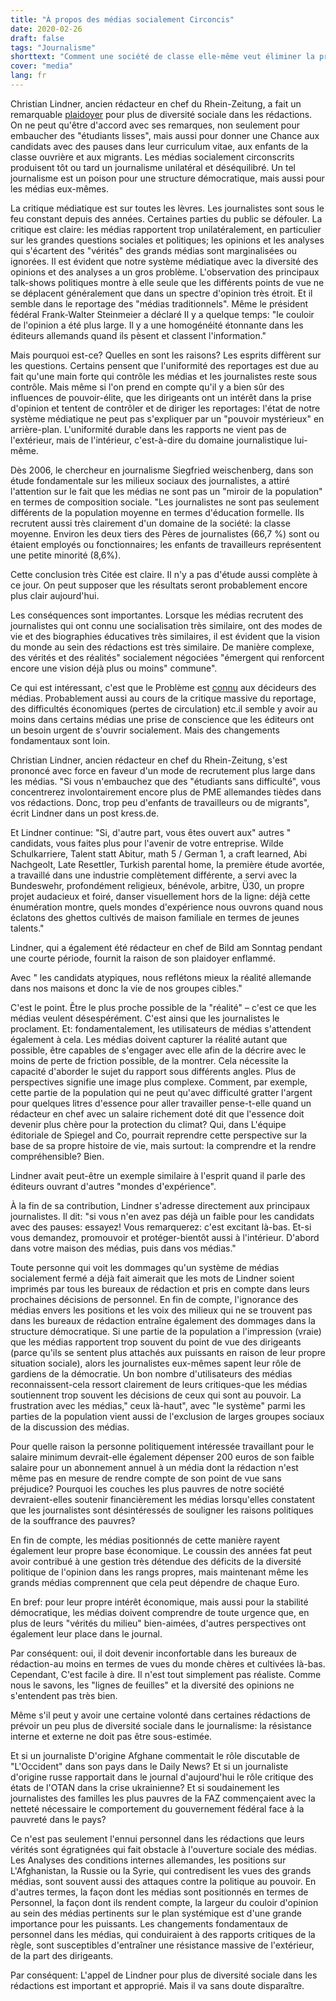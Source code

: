 ```yaml
---
title: "À propos des médias socialement Circoncis"
date: 2020-02-26
draft: false
tags: "Journalisme"
shorttext: "Comment une société de classe elle-même veut éliminer la prétendue pénurie de travailleurs qualifiés, que nous pouvons suivre aux journalistes."
cover: "media"
lang: fr
---
```


Christian Lindner, ancien rédacteur en chef du Rhein-Zeitung, a fait un remarquable [plaidoyer](https://kress.de/news/detail/beitrag/144379-christian-lindner-raet-medienhaeusern-stellt-auch-leute-mit-bruechen-statt-nur-glatt-durchstudierte-ein.html "Christian Lindner rät Medienhäusern: Stellt auch Leute mit Brüchen statt nur glatt Durchstudierte ein") pour plus de diversité sociale dans les rédactions. On ne peut qu'être d'accord avec ses remarques, non seulement pour embaucher des "étudiants lisses", mais aussi pour donner une Chance aux candidats avec des pauses dans leur curriculum vitae, aux enfants de la classe ouvrière et aux migrants. Les médias socialement circonscrits produisent tôt ou tard un journalisme unilatéral et déséquilibré. Un tel journalisme est un poison pour une structure démocratique, mais aussi pour les médias eux-mêmes.

La critique médiatique est sur toutes les lèvres. Les journalistes sont sous le feu constant depuis des années. Certaines parties du public se défouler. La critique est claire: les médias rapportent trop unilatéralement, en particulier sur les grandes questions sociales et politiques; les opinions et les analyses qui s'écartent des "vérités" des grands médias sont marginalisées ou ignorées. Il est évident que notre système médiatique avec la diversité des opinions et des analyses a un gros problème. L'observation des principaux talk-shows politiques montre à elle seule que les différents points de vue ne se déplacent généralement que dans un spectre d'opinion très étroit. Et il semble dans le reportage des "médias traditionnels". Même le président fédéral Frank-Walter Steinmeier a déclaré Il y a quelque temps: "le couloir de l'opinion a été plus large. Il y a une homogénéité étonnante dans les éditeurs allemands quand ils pèsent et classent l'information."

Mais pourquoi est-ce? Quelles en sont les raisons? Les esprits diffèrent sur les questions. Certains pensent que l'uniformité des reportages est due au fait qu'une main forte qui contrôle les médias et les journalistes reste sous contrôle. Mais même si l'on prend en compte qu'il y a bien sûr des influences de pouvoir-élite, que les dirigeants ont un intérêt dans la prise d'opinion et tentent de contrôler et de diriger les reportages: l'état de notre système médiatique ne peut pas s'expliquer par un "pouvoir mystérieux" en arrière-plan. L'uniformité durable dans les rapports ne vient pas de l'extérieur, mais de l'intérieur, c'est-à-dire du domaine journalistique lui-même.

Dès 2006, le chercheur en journalisme Siegfried weischenberg, dans son étude fondamentale sur les milieux sociaux des journalistes, a attiré l'attention sur le fait que les médias ne sont pas un "miroir de la population" en termes de composition sociale. "Les journalistes ne sont pas seulement différents de la population moyenne en termes d'éducation formelle. Ils recrutent aussi très clairement d'un domaine de la société: la classe moyenne. Environ les deux tiers des Pères de journalistes (66,7 %) sont ou étaient employés ou fonctionnaires; les enfants de travailleurs représentent une petite minorité (8,6%).

Cette conclusion très Citée est claire. Il n'y a pas d'étude aussi complète à ce jour. On peut supposer que les résultats seront probablement encore plus clair aujourd'hui.

Les conséquences sont importantes. Lorsque les médias recrutent des journalistes qui ont connu une socialisation très similaire, ont des modes de vie et des biographies éducatives très similaires, il est évident que la vision du monde au sein des rédactions est très similaire. De manière complexe, des vérités et des réalités" socialement négociées "émergent qui renforcent encore une vision déjà plus ou moins" commune".

Ce qui est intéressant, c'est que le Problème est [connu](/static/downloads/02_Studie_Journalismus_Report.pdf "Are Journalists Today’s Coal Miners?") aux décideurs des médias. Probablement aussi au cours de la critique massive du reportage, des difficultés économiques (pertes de circulation) etc.il semble y avoir au moins dans certains médias une prise de conscience que les éditeurs ont un besoin urgent de s'ouvrir socialement. Mais des changements fondamentaux sont loin.

Christian Lindner, ancien rédacteur en chef du Rhein-Zeitung, s'est prononcé avec force en faveur d'un mode de recrutement plus large dans les médias. "Si vous n'embauchez que des "étudiants sans difficulté", vous concentrerez involontairement encore plus de PME allemandes tièdes dans vos rédactions. Donc, trop peu d'enfants de travailleurs ou de migrants", écrit Lindner dans un post kress.de.

Et Lindner continue: "Si, d'autre part, vous êtes ouvert aux" autres " candidats, vous faites plus pour l'avenir de votre entreprise. Wilde Schulkarriere, Talent statt Abitur, math 5 / German 1, a craft learned, Abi Nachgeolt, Late Resettler, Turkish parental home, la première étude avortée, a travaillé dans une industrie complètement différente, a servi avec la Bundeswehr, profondément religieux, bénévole, arbitre, Ü30, un propre projet audacieux et foiré, danser visuellement hors de la ligne: déjà cette énumération montre, quels mondes d'expérience nous ouvrons quand nous éclatons des ghettos cultivés de maison familiale en termes de jeunes talents."

Lindner, qui a également été rédacteur en chef de Bild am Sonntag pendant une courte période, fournit la raison de son plaidoyer enflammé.

Avec " les candidats atypiques, nous reflétons mieux la réalité allemande dans nos maisons et donc la vie de nos groupes cibles."

C'est le point. Être le plus proche possible de la "réalité" – c'est ce que les médias veulent désespérément. C'est ainsi que les journalistes le proclament. Et: fondamentalement, les utilisateurs de médias s'attendent également à cela. Les médias doivent capturer la réalité autant que possible, être capables de s'engager avec elle afin de la décrire avec le moins de perte de friction possible, de la montrer. Cela nécessite la capacité d'aborder le sujet du rapport sous différents angles. Plus de perspectives signifie une image plus complexe. Comment, par exemple, cette partie de la population qui ne peut qu'avec difficulté gratter l'argent pour quelques litres d'essence pour aller travailler pense-t-elle quand un rédacteur en chef avec un salaire richement doté dit que l'essence doit devenir plus chère pour la protection du climat? Qui, dans L'équipe éditoriale de Spiegel and Co, pourrait reprendre cette perspective sur la base de sa propre histoire de vie, mais surtout: la comprendre et la rendre compréhensible?
Bien.

Lindner avait peut-être un exemple similaire à l'esprit quand il parle des éditeurs ouvrant d'autres "mondes d'expérience".

À la fin de sa contribution, Lindner s'adresse directement aux principaux journalistes. Il dit: "si vous n'en avez pas déjà un faible pour les candidats avec des pauses: essayez! Vous remarquerez: c'est excitant là-bas. Et-si vous demandez, promouvoir et protéger-bientôt aussi à l'intérieur. D'abord dans votre maison des médias, puis dans vos médias."

Toute personne qui voit les dommages qu'un système de médias socialement fermé a déjà fait aimerait que les mots de Lindner soient imprimés par tous les bureaux de rédaction et pris en compte dans leurs prochaines décisions de personnel. En fin de compte, l'ignorance des médias envers les positions et les voix des milieux qui ne se trouvent pas dans les bureaux de rédaction entraîne également des dommages dans la structure démocratique. Si une partie de la population a l'impression (vraie) que les médias rapportent trop souvent du point de vue des dirigeants (parce qu'ils se sentent plus attachés aux puissants en raison de leur propre situation sociale), alors les journalistes eux-mêmes sapent leur rôle de gardiens de la démocratie. Un bon nombre d'utilisateurs des médias reconnaissent-cela ressort clairement de leurs critiques-que les médias soutiennent trop souvent les décisions de ceux qui sont au pouvoir. La frustration avec les médias," ceux là-haut", avec "le système" parmi les parties de la population vient aussi de l'exclusion de larges groupes sociaux de la discussion des médias.

Pour quelle raison la personne politiquement intéressée travaillant pour le salaire minimum devrait-elle également dépenser 200 euros de son faible salaire pour un abonnement annuel à un média dont la rédaction n'est même pas en mesure de rendre compte de son point de vue sans préjudice? Pourquoi les couches les plus pauvres de notre société devraient-elles soutenir financièrement les médias lorsqu'elles constatent que les journalistes sont désintéressés de souligner les raisons politiques de la souffrance des pauvres?

En fin de compte, les médias positionnés de cette manière rayent également leur propre base économique. Le coussin des années fat peut avoir contribué à une gestion très détendue des déficits de la diversité politique de l'opinion dans les rangs propres, mais maintenant même les grands médias comprennent que cela peut dépendre de chaque Euro.

En bref: pour leur propre intérêt économique, mais aussi pour la stabilité démocratique, les médias doivent comprendre de toute urgence que, en plus de leurs "vérités du milieu" bien-aimées, d'autres perspectives ont également leur place dans le journal.

Par conséquent: oui, il doit devenir inconfortable dans les bureaux de rédaction-au moins en termes de vues du monde chères et cultivées là-bas. Cependant, C'est facile à dire. Il n'est tout simplement pas réaliste. Comme nous le savons, les "lignes de feuilles" et la diversité des opinions ne s'entendent pas très bien.

Même s'il peut y avoir une certaine volonté dans certaines rédactions de prévoir un peu plus de diversité sociale dans le journalisme: la résistance interne et externe ne doit pas être sous-estimée.

Et si un journaliste D'origine Afghane commentait le rôle discutable de "L'Occident" dans son pays dans le Daily News? Et si un journaliste d'origine russe rapportait dans le journal d'aujourd'hui le rôle critique des états de l'OTAN dans la crise ukrainienne? Et si soudainement les journalistes des familles les plus pauvres de la FAZ commençaient avec la netteté nécessaire le comportement du gouvernement fédéral face à la pauvreté dans le pays?

Ce n'est pas seulement l'ennui personnel dans les rédactions que leurs vérités sont égratignées qui fait obstacle à l'ouverture sociale des médias. Les Analyses des conditions internes allemandes, les positions sur L'Afghanistan, la Russie ou la Syrie, qui contredisent les vues des grands médias, sont souvent aussi des attaques contre la politique au pouvoir. En d'autres termes, la façon dont les médias sont positionnés en termes de Personnel, la façon dont ils rendent compte, la largeur du couloir d'opinion au sein des médias pertinents sur le plan systémique est d'une grande importance pour les puissants. Les changements fondamentaux de personnel dans les médias, qui conduiraient à des rapports critiques de la règle, sont susceptibles d'entraîner une résistance massive de l'extérieur, de la part des dirigeants.

Par conséquent: L'appel de Lindner pour plus de diversité sociale dans les rédactions est important et approprié. Mais il va sans doute disparaître.
